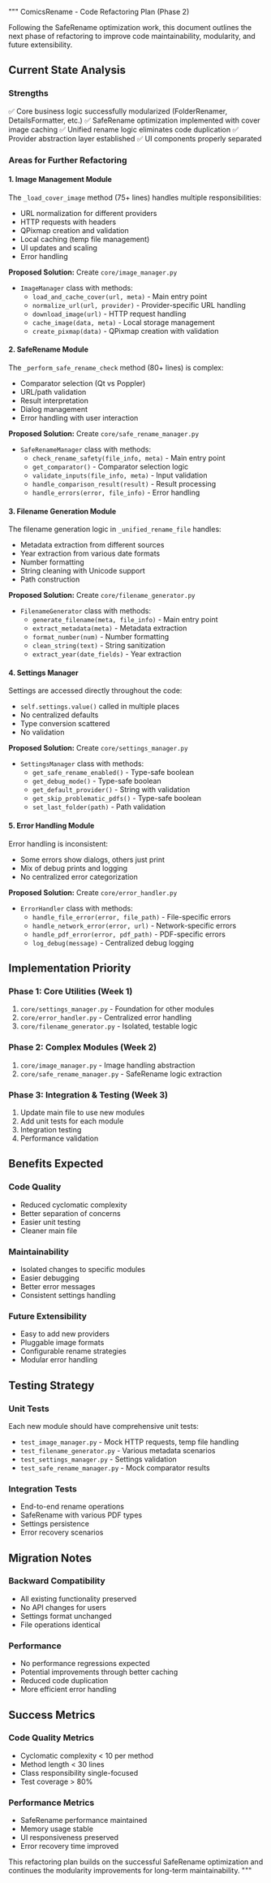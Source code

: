 """
ComicsRename - Code Refactoring Plan (Phase 2)

Following the SafeRename optimization work, this document outlines the next phase
of refactoring to improve code maintainability, modularity, and future extensibility.

## Current State Analysis

### Strengths
✅ Core business logic successfully modularized (FolderRenamer, DetailsFormatter, etc.)
✅ SafeRename optimization implemented with cover image caching
✅ Unified rename logic eliminates code duplication
✅ Provider abstraction layer established
✅ UI components properly separated

### Areas for Further Refactoring

#### 1. Image Management Module
The `_load_cover_image` method (75+ lines) handles multiple responsibilities:
- URL normalization for different providers
- HTTP requests with headers
- QPixmap creation and validation
- Local caching (temp file management)
- UI updates and scaling
- Error handling

**Proposed Solution:** Create `core/image_manager.py`
- `ImageManager` class with methods:
  - `load_and_cache_cover(url, meta)` - Main entry point
  - `normalize_url(url, provider)` - Provider-specific URL handling
  - `download_image(url)` - HTTP request handling
  - `cache_image(data, meta)` - Local storage management
  - `create_pixmap(data)` - QPixmap creation with validation

#### 2. SafeRename Module
The `_perform_safe_rename_check` method (80+ lines) is complex:
- Comparator selection (Qt vs Poppler)
- URL/path validation
- Result interpretation
- Dialog management
- Error handling with user interaction

**Proposed Solution:** Create `core/safe_rename_manager.py`
- `SafeRenameManager` class with methods:
  - `check_rename_safety(file_info, meta)` - Main entry point
  - `get_comparator()` - Comparator selection logic
  - `validate_inputs(file_info, meta)` - Input validation
  - `handle_comparison_result(result)` - Result processing
  - `handle_errors(error, file_info)` - Error handling

#### 3. Filename Generation Module
The filename generation logic in `_unified_rename_file` handles:
- Metadata extraction from different sources
- Year extraction from various date formats
- Number formatting
- String cleaning with Unicode support
- Path construction

**Proposed Solution:** Create `core/filename_generator.py`
- `FilenameGenerator` class with methods:
  - `generate_filename(meta, file_info)` - Main entry point
  - `extract_metadata(meta)` - Metadata extraction
  - `format_number(num)` - Number formatting
  - `clean_string(text)` - String sanitization
  - `extract_year(date_fields)` - Year extraction

#### 4. Settings Manager
Settings are accessed directly throughout the code:
- `self.settings.value()` called in multiple places
- No centralized defaults
- Type conversion scattered
- No validation

**Proposed Solution:** Create `core/settings_manager.py`
- `SettingsManager` class with methods:
  - `get_safe_rename_enabled()` - Type-safe boolean
  - `get_debug_mode()` - Type-safe boolean
  - `get_default_provider()` - String with validation
  - `get_skip_problematic_pdfs()` - Type-safe boolean
  - `set_last_folder(path)` - Path validation

#### 5. Error Handling Module
Error handling is inconsistent:
- Some errors show dialogs, others just print
- Mix of debug prints and logging
- No centralized error categorization

**Proposed Solution:** Create `core/error_handler.py`
- `ErrorHandler` class with methods:
  - `handle_file_error(error, file_path)` - File-specific errors
  - `handle_network_error(error, url)` - Network-specific errors
  - `handle_pdf_error(error, pdf_path)` - PDF-specific errors
  - `log_debug(message)` - Centralized debug logging

## Implementation Priority

### Phase 1: Core Utilities (Week 1)
1. `core/settings_manager.py` - Foundation for other modules
2. `core/error_handler.py` - Centralized error handling
3. `core/filename_generator.py` - Isolated, testable logic

### Phase 2: Complex Modules (Week 2)
1. `core/image_manager.py` - Image handling abstraction
2. `core/safe_rename_manager.py` - SafeRename logic extraction

### Phase 3: Integration & Testing (Week 3)
1. Update main file to use new modules
2. Add unit tests for each module
3. Integration testing
4. Performance validation

## Benefits Expected

### Code Quality
- Reduced cyclomatic complexity
- Better separation of concerns
- Easier unit testing
- Cleaner main file

### Maintainability
- Isolated changes to specific modules
- Easier debugging
- Better error messages
- Consistent settings handling

### Future Extensibility
- Easy to add new providers
- Pluggable image formats
- Configurable rename strategies
- Modular error handling

## Testing Strategy

### Unit Tests
Each new module should have comprehensive unit tests:
- `test_image_manager.py` - Mock HTTP requests, temp file handling
- `test_filename_generator.py` - Various metadata scenarios
- `test_settings_manager.py` - Settings validation
- `test_safe_rename_manager.py` - Mock comparator results

### Integration Tests
- End-to-end rename operations
- SafeRename with various PDF types
- Settings persistence
- Error recovery scenarios

## Migration Notes

### Backward Compatibility
- All existing functionality preserved
- No API changes for users
- Settings format unchanged
- File operations identical

### Performance
- No performance regressions expected
- Potential improvements through better caching
- Reduced code duplication
- More efficient error handling

## Success Metrics

### Code Quality Metrics
- Cyclomatic complexity < 10 per method
- Method length < 30 lines
- Class responsibility single-focused
- Test coverage > 80%

### Performance Metrics
- SafeRename performance maintained
- Memory usage stable
- UI responsiveness preserved
- Error recovery time improved

This refactoring plan builds on the successful SafeRename optimization and
continues the modularity improvements for long-term maintainability.
"""
